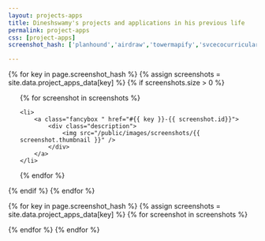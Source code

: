 ```yaml
---
layout: projects-apps
title: Dineshswamy's projects and applications in his previous life
permalink: project-apps
css: [project-apps]
screenshot_hash: ['planhound','airdraw','towermapify','svcecocurricular','nlpui','bitsandbytes','ncc','code-on-me']

---
```





{% for key  in page.screenshot_hash %}
{% assign screenshots = site.data.project_apps_data[key] %}
{% if screenshots.size > 0 %}
<ul class="thumbnail-holder">
{% for screenshot in screenshots %}
	
	<li>
		<a class="fancybox " href="#{{ key }}-{{ screenshot.id}}">
			<div class="description">	
				<img src="/public/images/screenshots/{{ screenshot.thumbnail }}" /> 
			</div>
		</a>		
	</li>

{% endfor %}

</ul> 
{% endif %}
{% endfor %}





{% for key  in page.screenshot_hash %}
{% assign screenshots = site.data.project_apps_data[key] %}
{% for screenshot in screenshots %}

<div id="{{ key }}-{{ screenshot.id}}" style="display: none;">
		<div class="screenshot-description" >
			<ul>
			{% for desc in screenshot.description %}
			<li>
				{{ desc }}
			</li>
			{% endfor %}
			</ul>
		</div>
</div>

{% endfor %}
{% endfor %}
